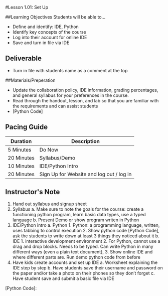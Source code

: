 #Lesson 1.01: Set Up

##Learning Objectives
Students will be able to...

* Define and identify: IDE, Python* Identify key concepts of the course* Log into their account for online IDE* Save and turn in file via IDE

## Deliverable 
* Turn in file with students name as a comment at the top

##Materials/Preperation
* Update the collaboration policy, IDE information, grading percentages, and general syllabus for your preferences in the course. 
* Read through the handout, lesson, and lab so that you are familiar with the requirements and can assist students
* [Python Code]

## Pacing Guide
| Duration   | Description |
| ---------- | ----------- |
| 5 Minutes  | Do Now      |
| 20 Minutes | Syllabus/Demo    |
| 10 Minutes | IDE/Python Intro|
| 20 Minutes | Sign Up for Website and log out / log in |

## Instructor's Note

1. Hand out syllabus and signup sheet
2. Syllabus
	a. Make sure to note the goals for the course: create a functioning python program, learn basic data types, use a typed language
	b. Present Demo or show program writen in Python
3. IDE/Python intro 
	a. Python
		1. Python: a programming language, written, uses tabbing to control execution
		2. Show python code [Python Code], ask the students to write down at least 3 things they noticed about it
	b. IDE
		1. interactive development environment
		2. For Python, cannot use a drag and drop blocks. Needs to be typed. Can write Python in many different ways (even a plain text document), 
		3. Show online IDE and where different parts are. Run demo python code from before4. Have kids create accounts and set up IDE
	a. Worksheet explaining the IDE step by step
	b. Have students save their username and password on the paper and/or take a photo on their phones so they don’t forget
	c. Have student save and submit a basic file via IDE 
  

[Python Code]:
